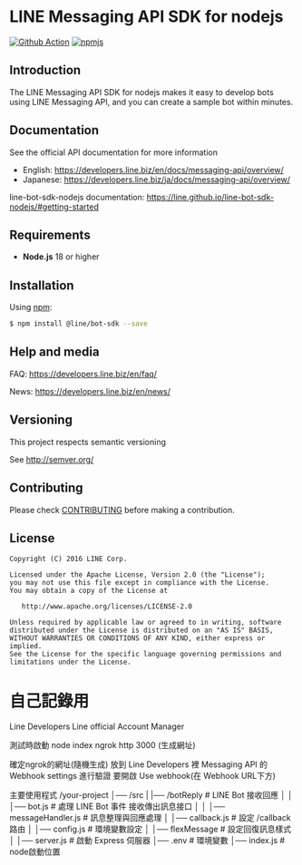 # LINE Messaging API SDK for nodejs

[![Github Action](https://github.com/line/line-bot-sdk-nodejs/actions/workflows/test.yml/badge.svg)](https://github.com/line/line-bot-sdk-nodejs/actions/workflows/test.yml)
[![npmjs](https://badge.fury.io/js/%40line%2Fbot-sdk.svg)](https://www.npmjs.com/package/@line/bot-sdk)


## Introduction
The LINE Messaging API SDK for nodejs makes it easy to develop bots using LINE Messaging API, and you can create a sample bot within minutes.

## Documentation

See the official API documentation for more information

- English: https://developers.line.biz/en/docs/messaging-api/overview/
- Japanese: https://developers.line.biz/ja/docs/messaging-api/overview/

line-bot-sdk-nodejs documentation: https://line.github.io/line-bot-sdk-nodejs/#getting-started

## Requirements

* **Node.js** 18 or higher

## Installation

Using [npm](https://www.npmjs.com/):

``` bash
$ npm install @line/bot-sdk --save
```

## Help and media
FAQ: https://developers.line.biz/en/faq/

News: https://developers.line.biz/en/news/

## Versioning
This project respects semantic versioning

See http://semver.org/

## Contributing

Please check [CONTRIBUTING](CONTRIBUTING.md) before making a contribution.

## License
```
Copyright (C) 2016 LINE Corp.
 
Licensed under the Apache License, Version 2.0 (the "License");
you may not use this file except in compliance with the License.
You may obtain a copy of the License at
 
   http://www.apache.org/licenses/LICENSE-2.0
 
Unless required by applicable law or agreed to in writing, software
distributed under the License is distributed on an "AS IS" BASIS,
WITHOUT WARRANTIES OR CONDITIONS OF ANY KIND, either express or implied.
See the License for the specific language governing permissions and
limitations under the License.
```

# 自己記錄用
Line Developers
Line official Account Manager
  
測試時啟動 
   node index
   ngrok http 3000 (生成網址)
  
確定ngrok的網址(隨機生成) 放到 Line Developers 裡 Messaging API 的 Webhook settings 進行驗證
要開啟 Use webhook(在 Webhook URL下方)
  
主要使用程式
/your-project
│── /src
|   |── /botReply                   # LINE Bot 接收回應
│   │   │── bot.js                  # 處理 LINE Bot 事件 接收傳出訊息接口
│   │   │── messageHandler.js       # 訊息整理與回應處理
│   │── callback.js                 # 設定 /callback 路由
│   │── config.js                   # 環境變數設定
│   │── flexMessage                 # 設定回復訊息樣式
│   │── server.js                   # 啟動 Express 伺服器
│── .env                            # 環境變數
│── index.js                        # node啟動位置